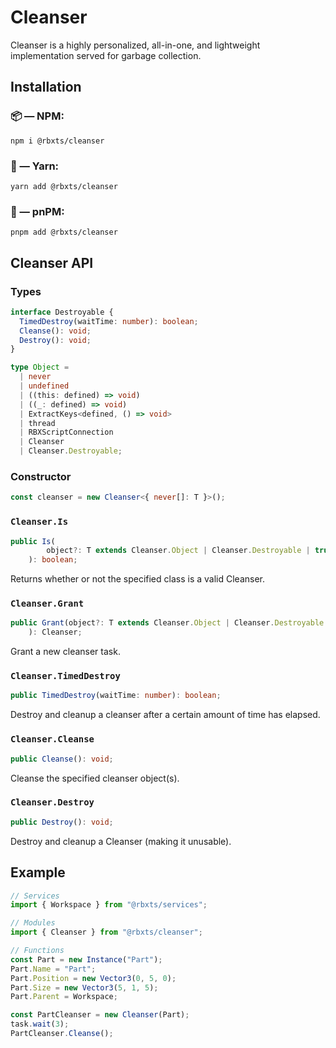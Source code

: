 # Cleanser

Cleanser is a highly personalized, all-in-one, and lightweight implementation served for garbage collection.

## Installation

### 📦 — NPM:

```
npm i @rbxts/cleanser
```

### 🧶 — Yarn:

```
yarn add @rbxts/cleanser
```

### 📀 — pnPM:

```
pnpm add @rbxts/cleanser
```

## Cleanser API

### Types

```ts
interface Destroyable {
  TimedDestroy(waitTime: number): boolean;
  Cleanse(): void;
  Destroy(): void;
}

type Object =
  | never
  | undefined
  | ((this: defined) => void)
  | ((_: defined) => void)
  | ExtractKeys<defined, () => void>
  | thread
  | RBXScriptConnection
  | Cleanser
  | Cleanser.Destroyable;
```

### Constructor

```ts
const cleanser = new Cleanser<{ never[]: T }>();
```

### `Cleanser.Is`

```ts
public Is(
		object?: T extends Cleanser.Object | Cleanser.Destroyable | true ? RBXScriptConnection : T | defined,
	): boolean;
```

Returns whether or not the specified class is a valid Cleanser.

### `Cleanser.Grant`

```ts
public Grant(object?: T extends Cleanser.Object | Cleanser.Destroyable | true ? RBXScriptConnection : T |   defined,
	): Cleanser;
```

Grant a new cleanser task.

### `Cleanser.TimedDestroy`

```ts
public TimedDestroy(waitTime: number): boolean;
```

Destroy and cleanup a cleanser after a certain amount of time has elapsed.

### `Cleanser.Cleanse`

```ts
public Cleanse(): void;
```

Cleanse the specified cleanser object(s).

### `Cleanser.Destroy`

```ts
public Destroy(): void;
```

Destroy and cleanup a Cleanser (making it unusable).

## Example

```ts
// Services
import { Workspace } from "@rbxts/services";

// Modules
import { Cleanser } from "@rbxts/cleanser";

// Functions
const Part = new Instance("Part");
Part.Name = "Part";
Part.Position = new Vector3(0, 5, 0);
Part.Size = new Vector3(5, 1, 5);
Part.Parent = Workspace;

const PartCleanser = new Cleanser(Part);
task.wait(3);
PartCleanser.Cleanse();
```

